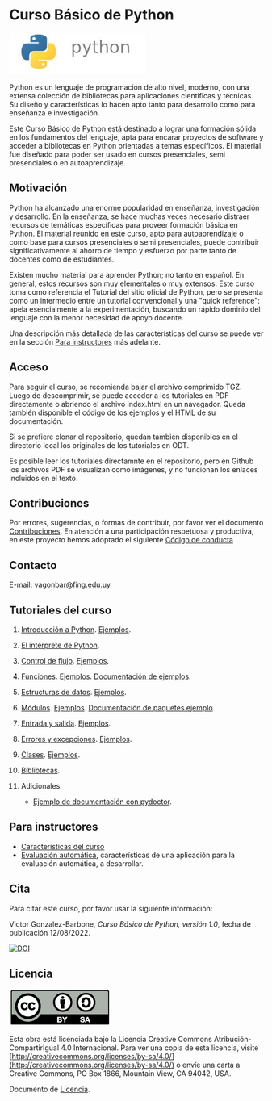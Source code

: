 # Curso Básico de Python

![Python logo](imagenes/PythonLogo.jpg)

Python es un lenguaje de programación de alto nivel, moderno, con una extensa colección de bibliotecas para aplicaciones científicas y técnicas. Su diseño y características lo hacen apto tanto para desarrollo como para enseñanza e investigación.

Este Curso Básico de Python está destinado a lograr una formación sólida en los fundamentos del lenguaje, apta para encarar proyectos de software y acceder a bibliotecas en Python orientadas a temas específicos. El material fue diseñado para poder ser usado en cursos presenciales, semi presenciales o en autoaprendizaje.


## Motivación

Python ha alcanzado una enorme popularidad en enseñanza, investigación y desarrollo. En la enseñanza, se hace muchas veces necesario distraer recursos de temáticas específicas para proveer formación básica en Python. El material reunido en este curso, apto para autoaprendizaje o como base para cursos presenciales o semi presenciales, puede contribuir significativamente al ahorro de tiempo y esfuerzo por parte tanto de docentes como de estudiantes. 
 
Existen mucho material para aprender Python; no tanto en español. En general, estos recursos son muy elementales o muy extensos. Este curso toma como referencia el Tutorial del sitio oficial de Python, pero se presenta como un intermedio entre un tutorial convencional y una "quick reference": apela esencialmente a la experimentación, buscando un rápido dominio del lenguaje con la menor necesidad de apoyo docente. 

Una descripción más detallada de las características del curso se puede ver en la sección [Para instructores](#para-instructores) más adelante.


## Acceso

Para seguir el curso, se recomienda bajar el archivo comprimido TGZ. Luego de descomprimir, se puede acceder a los tutoriales en PDF directamente o abriendo el archivo index.html en un navegador. Queda también disponible el código de los ejemplos y el HTML de su documentación.

Si se prefiere clonar el repositorio, quedan también disponibles en el directorio local los originales de los tutoriales en ODT.

Es posible leer los tutoriales directamnte en el repositorio, pero en Github los archivos PDF se visualizan como imágenes, y no funcionan los enlaces incluidos en el texto.


## Contribuciones

Por errores, sugerencias, o formas de contribuir, por favor ver el documento [Contribuciones](CONTRIBUTING.md). En atención a una participación respetuosa y productiva, en este proyecto hemos adoptado el siguiente [Código de conducta](CODE_OF_CONDUCT.md)


## Contacto

E-mail: [vagonbar@fing.edu.uy](mailto:vagonbar@fing.edu.uy)


## Tutoriales del curso

1. [Introducción a Python](01-Introduccion/Introduccion.pdf). [Ejemplos](01-Introduccion/ejemplos).

2. [El intérprete de Python](02-Interprete/Interprete.pdf).

3. [Control de flujo](03-ControlFlujo/ControlFlujo.pdf). [Ejemplos](03-ControlFlujo/ejemplos).

4. [Funciones](04-Funciones/Funciones.pdf). [Ejemplos](04-Funciones/ejemplos).  [Documentación de ejemplos](https://htmlpreview.github.io/?https://github.com/vagonbar/pythonbas/blob/main/04-Funciones/ejemplos-html/index.html).

5. [Estructuras de datos](05-EstructurasDeDatos/EstructurasDeDatos.pdf). [Ejemplos](05-EstructurasDeDatos/ejemplos).

6. [Módulos](06-Modulos/Modulos.pdf). [Ejemplos](06-Modulos/ejemplos). [Documentación de paquetes ejemplo](https://htmlpreview.github.io/?https://github.com/vagonbar/pythonbas/blob/main/06-Modulos/ejemplos/paqs_html/index.html).

7. [Entrada y salida](07-EntradaSalida/EntradaSalida.pdf). [Ejemplos](07-EntradaSalida/ejemplos).

8. [Errores y excepciones](08-Excepciones/Excepciones.pdf). [Ejemplos](08-Excepciones/ejemplos).

9. [Clases](09-Clases/Clases.pdf). [Ejemplos](09-Clases/ejemplos).

10. [Bibliotecas](10-Bibliotecas/Bibliotecas.pdf).

11. Adicionales.

    - [Ejemplo de documentación con pydoctor](https://htmlpreview.github.io/?https://github.com/vagonbar/pythonbas/blob/main/11-Adicionales/epytext_example/html/index.html).


## Para instructores

- [Características del curso](00-Admin/Caracteristicas.pdf)
- [Evaluación automática](00-Admin/EvaluacionAutomatica.pdf), características de una aplicación para la evaluación automática, a desarrollar.


## Cita

Para citar este curso, por favor usar la siguiente información:

Victor Gonzalez-Barbone, *Curso Básico de Python, versión 1.0*, fecha de publicación 12/08/2022. 

[![DOI](https://zenodo.org/badge/516032450.svg)](https://zenodo.org/badge/latestdoi/516032450)


## Licencia

[!["Creative Commons License"](imagenes/CC-By-SA-logo200x75.jpg "Licencia Creative Commons By-SA 4-0")](http://creativecommons.org/licenses/by-sa/4.0/) 

Esta obra está licenciada bajo la Licencia Creative Commons Atribución-CompartirIgual 4.0 Internacional. Para ver una copia de esta licencia, visite [http://creativecommons.org/licenses/by-sa/4.0/](http://creativecommons.org/licenses/by-sa/4.0/) o envíe una carta a Creative Commons, PO Box 1866, Mountain View, CA 94042, USA.

Documento de [Licencia](LICENSE.md).

